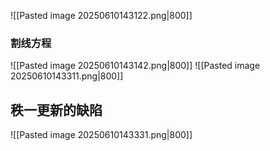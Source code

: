 ![[Pasted image 20250610143122.png|800]]
### 割线方程
![[Pasted image 20250610143142.png|800]]
![[Pasted image 20250610143311.png|800]]

## 秩一更新的缺陷
![[Pasted image 20250610143331.png|800]]

